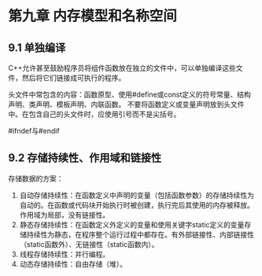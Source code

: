 # 第九章 内存模型和名称空间
## 9.1 单独编译
C++允许甚至鼓励程序员将组件函数放在独立的文件中，可以单独编译这些文件，然后将它们链接成可执行的程序。

头文件中常包含的内容：函数原型、使用#define或const定义的符号常量、结构声明、类声明、模板声明、内联函数。
不要将函数定义或变量声明放到头文件中。在包含自己的头文件时，应使用引号而不是尖括号。

#ifndef与#endif
## 9.2 存储持续性、作用域和链接性
存储数据的方案：
1. 自动存储持续性：在函数定义中声明的变量（包括函数参数）的存储持续性为自动的。在函数或代码块开始执行时被创建，执行完后其使用的内存被释放。作用域为局部，没有链接性。
2. 静态存储持续性：在函数定义外定义的变量和使用关键字static定义的变量存储持续性为静态，在程序整个运行过程中都存在。有外部链接性、内部链接性（static函数外）、无链接性（static函数内）。
3. 线程存储持续性：并行编程。
4. 动态存储持续性：自由存储（堆）。
